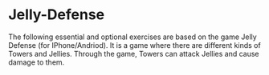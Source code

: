 # Jelly-Defense
The following essential and optional exercises are based on the game Jelly Defense (for IPhone/Andriod). It is a game where there are different kinds of Towers and Jellies. Through the game, Towers can attack Jellies and cause damage to them.

